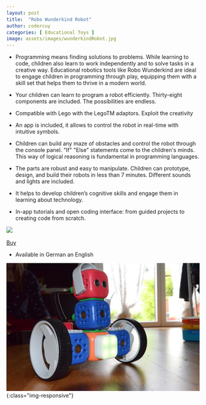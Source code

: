```yaml
---
layout: post
title:  "Robo Wunderkind Robot"
author: codercuy
categories: [ Educational Toys ]
image: assets/images/wunderkindRobot.jpg
---
```


- Programming means finding solutions to problems. While learning to code, children also learn to work independently and to solve tasks in a creative way. Educational robotics tools like Robo Wunderkind are ideal to engage children in programming through play, equipping them with a skill set that helps them to thrive in a modern world.

- Your children can learn to program a robot efficiently. Thirty-eight components are included. The possibilities are endless.

- Compatible with Lego with the LegoTM adaptors. Exploit the creativity

- An app is included, it allows to control the robot in real-time with intuitive symbols. 

- Children can build any maze of obstacles and control the robot through the console panel. "If" "Else" statements come to the children's minds. This way of logical reasoning is fundamental in programming languages.

- The parts are robust and easy to manipulate. Children can prototype, design, and build their robots in less than 7 minutes. Different sounds and lights are included.

- It helps to develop children’s cognitive skills and engage them in learning about technology.

- In-app tutorials and open coding interface: from guided projects to creating code from scratch.

<a href="https://www.amazon.de/-/en/Robo-Wunderkind-Robot-children-aged/dp/B08GS374TQ?crid=63QCQGG5FFN0&keywords=robo%2Bwunderkind&qid=1656275963&sprefix=robo%2Bw%2Caps%2C136&sr=8-2&th=1&linkCode=li2&tag=mkgv89-21&linkId=828cfb9d629e558fac8b1014a72299fb&language=en_GB&ref_=as_li_ss_il" target="_blank"><img border="0" src="//ws-eu.amazon-adsystem.com/widgets/q?_encoding=UTF8&ASIN=B08GS374TQ&Format=_SL160_&ID=AsinImage&MarketPlace=DE&ServiceVersion=20070822&WS=1&tag=mkgv89-21&language=en_GB" ></a><img src="https://ir-de.amazon-adsystem.com/e/ir?t=mkgv89-21&language=en_GB&l=li2&o=3&a=B08GS374TQ" width="1" height="1" border="0" alt="" style="border:none !important; margin:0px !important;" />

<a target="_blank" href="https://amzn.to/3ursZSD" class="btn btn-danger">Buy</a>

- Available in German an English

![wunderkind robot](/assets/images/wunderkindRobot2.jpg){:class="img-responsive"}
